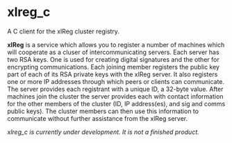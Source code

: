 xlreg_c
=======

A C client for the xlReg cluster registry.

**xlReg** is a service which allows you to register a number of machines
which will cooperate as a cluser of intercommunicating servers.  Each 
server has two RSA keys.  One is used for creating digital signatures 
and the other for encrypting communications.  Each joining member 
registers the public key part of each of its RSA private keys with the
xlReg server.  It also registers one or more IP addresses through which
peers or clients can communicate.  The server provides each registrant with 
a unique ID, a 32-byte value.  After machines join the cluster the server
provides each with contact information for the other members of the 
cluster (ID, IP address(es), and sig and comms public keys).  The 
cluster members can then use this information to communicate without
further assistance from the xlReg server.

_xlreg_c is currently under development.  It is not a finished product._

